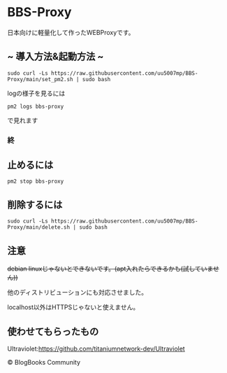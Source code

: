 # BBS-Proxy
日本向けに軽量化して作ったWEBProxyです。
## ~ 導入方法&起動方法 ~

```sudo curl -Ls https://raw.githubusercontent.com/uu5007mp/BBS-Proxy/main/set_pm2.sh | sudo bash```

logの様子を見るには 

```pm2 logs bbs-proxy```

で見れます
### 終
## 止めるには
```pm2 stop bbs-proxy```
## 削除するには
```sudo curl -Ls https://raw.githubusercontent.com/uu5007mp/BBS-Proxy/main/delete.sh | sudo bash```
## 注意
~~debian linuxじゃないとできないです。(apt入れたらできるかも(試していません))~~

他のディストリビューションにも対応させました。

localhost以外はHTTPSじゃないと使えません。
## 使わせてもらったもの
Ultraviolet:https://github.com/titaniumnetwork-dev/Ultraviolet

© BlogBooks Community

